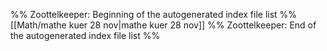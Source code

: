 %% Zoottelkeeper: Beginning of the autogenerated index file list  %%
 [[Math/mathe kuer 28 nov|mathe kuer 28 nov]]
%% Zoottelkeeper: End of the autogenerated index file list  %%
